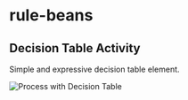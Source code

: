 # rule-beans

## Decision Table Activity
Simple and expressive decision table element. 

![Process with Decision Table](/samples/screenshots/decisionTableInAction.png)

